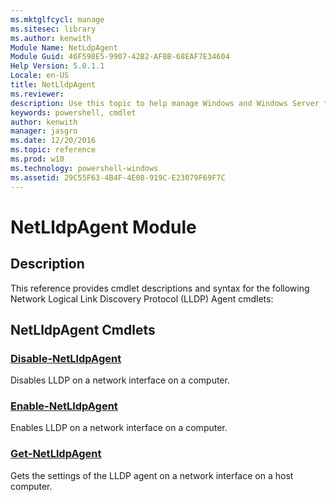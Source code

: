 ```yaml
---
ms.mktglfcycl: manage
ms.sitesec: library
ms.author: kenwith
Module Name: NetLdpAgent
Module Guid: 46F598E5-9907-42B2-AFBB-68EAF7E34604
Help Version: 5.0.1.1
Locale: en-US
title: NetLldpAgent
ms.reviewer:
description: Use this topic to help manage Windows and Windows Server technologies with Windows PowerShell.
keywords: powershell, cmdlet
author: kenwith
manager: jasgro
ms.date: 12/20/2016
ms.topic: reference
ms.prod: w10
ms.technology: powershell-windows
ms.assetid: 29C55F63-4B4F-4E08-919C-E23079F69F7C
---
```


# NetLldpAgent Module
## Description
This reference provides cmdlet descriptions and syntax for the following Network Logical Link Discovery Protocol (LLDP) Agent cmdlets:

## NetLldpAgent Cmdlets
### [Disable-NetLldpAgent](./Disable-NetLldpAgent.md)
Disables LLDP on a network interface on a computer.

### [Enable-NetLldpAgent](./Enable-NetLldpAgent.md)
Enables LLDP on a network interface on a computer.

### [Get-NetLldpAgent](./Get-NetLldpAgent.md)
Gets the settings of the LLDP agent on a network interface on a host computer.


